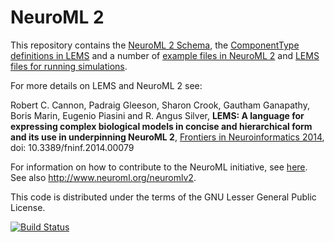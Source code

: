 NeuroML 2
=========

This repository contains the [NeuroML 2 Schema](https://github.com/NeuroML/NeuroML2/tree/master/Schemas/NeuroML2), 
the [ComponentType definitions in LEMS](https://github.com/NeuroML/NeuroML2/tree/master/NeuroML2CoreTypes) and 
a number of [example files in NeuroML 2](https://github.com/NeuroML/NeuroML2/tree/master/examples) and [LEMS files for
running simulations](https://github.com/NeuroML/NeuroML2/tree/master/LEMSexamples).

For more details on LEMS and NeuroML 2 see: 

Robert C. Cannon, Padraig Gleeson, Sharon Crook, Gautham Ganapathy, Boris Marin, Eugenio Piasini and R. Angus Silver, 
**LEMS: A language for expressing complex biological models in concise and hierarchical form and its use in underpinning NeuroML 2**, 
[Frontiers in Neuroinformatics 2014](http://journal.frontiersin.org/Journal/10.3389/fninf.2014.00079/abstract), doi: 10.3389/fninf.2014.00079

For information on how to contribute to the NeuroML initiative, see [here](CONTRIBUTING.md). See also http://www.neuroml.org/neuromlv2.

This code is distributed under the terms of the GNU Lesser General Public License.

[![Build Status](https://travis-ci.org/NeuroML/NeuroML2.svg?branch=development)](https://travis-ci.org/NeuroML/NeuroML2)



